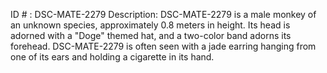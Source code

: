 ID # : DSC-MATE-2279
Description: DSC-MATE-2279 is a male monkey of an unknown species, approximately 0.8 meters in height. Its head is adorned with a "Doge" themed hat, and a two-color band adorns its forehead. DSC-MATE-2279 is often seen with a jade earring hanging from one of its ears and holding a cigarette in its hand.